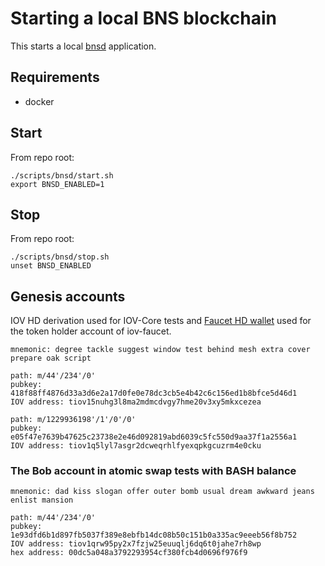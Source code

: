 # Starting a local BNS blockchain

This starts a local [bnsd](https://github.com/iov-one/weave) application.

## Requirements

- docker

## Start

From repo root:

```
./scripts/bnsd/start.sh
export BNSD_ENABLED=1
```

## Stop

From repo root:

```
./scripts/bnsd/stop.sh
unset BNSD_ENABLED
```

## Genesis accounts

IOV HD derivation used for IOV-Core tests and
[Faucet HD wallet](https://github.com/iov-one/iov-faucet/#faucet-hd-wallet) used
for the token holder account of iov-faucet.

```
mnemonic: degree tackle suggest window test behind mesh extra cover prepare oak script

path: m/44'/234'/0'
pubkey: 418f88ff4876d33a3d6e2a17d0fe0e78dc3cb5e4b42c6c156ed1b8bfce5d46d1
IOV address: tiov15nuhg3l8ma2mdmcdvgy7hme20v3xy5mkxcezea

path: m/1229936198'/1'/0'/0'
pubkey: e05f47e7639b47625c23738e2e46d092819abd6039c5fc550d9aa37f1a2556a1
IOV address: tiov1q5lyl7asgr2dcweqrhlfyexqpkgcuzrm4e0cku
```

### The Bob account in atomic swap tests with BASH balance

```
mnemonic: dad kiss slogan offer outer bomb usual dream awkward jeans enlist mansion

path: m/44'/234'/0'
pubkey: 1e93dfd6b1d897fb5037f389e8ebfb14dc08b50c151b0a335ac9eeeb56f8b752
IOV address: tiov1qrw95py2x7fzjw25euuqlj6dq6t0jahe7rh8wp
hex address: 00dc5a048a3792293954cf380fcb4d0696f976f9
```
